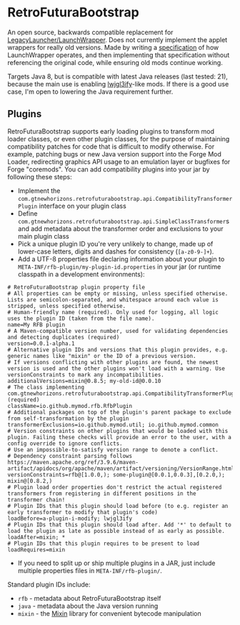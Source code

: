 # RetroFuturaBootstrap

An open source, backwards compatible replacement for [LegacyLauncher/LaunchWrapper](https://github.com/Mojang/LegacyLauncher). Does not currently implement the applet wrappers for really old versions.
Made by writing a [specification](./ll-spec.md) of how LaunchWrapper operates, and then implementing that specification without referencing the original code, while ensuring old mods continue working.

Targets Java 8, but is compatible with latest Java releases (last tested: 21), because the main use is enabling [lwjgl3ify](https://github.com/GTNewHorizons/lwjgl3ify)-like mods.
If there is a good use case, I'm open to lowering the Java requirement further.

## Plugins

RetroFuturaBootstrap supports early loading plugins to transform mod loader classes, or even other plugin classes, for the purpose of maintaining compatibility patches for code that is difficult to modify otherwise.
For example, patching bugs or new Java version support into the Forge Mod Loader, redirecting graphics API usage to an emulation layer or bugfixes for Forge "coremods".
You can add compatibility plugins into your jar by following these steps:
 - Implement the `com.gtnewhorizons.retrofuturabootstrap.api.CompatibilityTransformerPlugin` interface on your plugin class
 - Define `com.gtnewhorizons.retrofuturabootstrap.api.SimpleClassTransformer`s and add metadata about the transformer order and exclusions to your main plugin class
 - Pick a unique plugin ID you're very unlikely to change, made up of lower-case letters, digits and dashes for consistency (`[a-z0-9-]+`).
 - Add a UTF-8 properties file declaring information about your plugin to `META-INF/rfb-plugin/my-plugin-id.properties` in your jar (or runtime classpath in a development environments):
```properties
# RetroFuturaBootstrap plugin property file
# All properties can be empty or missing, unless specified otherwise. Lists are semicolon-separated, and whitespace around each value is stripped, unless specified otherwise.
# Human-friendly name (required). Only used for logging, all logic uses the plugin ID (taken from the file name).
name=My RFB plugin
# A Maven-compatible version number, used for validating dependencies and detecting duplicates (required)
version=0.0.1-alpha.1
# Alternative plugin IDs and versions that this plugin provides, e.g. generic names like "mixin" or the ID of a previous version.
# If versions conflicting with other plugins are found, the newest version is used and the other plugins won't load with a warning. Use versionConstraints to mark any incompatibilities.
additionalVersions=mixin@0.8.5; my-old-id@0.0.10
# The class implementing com.gtnewhorizons.retrofuturabootstrap.api.CompatibilityTransformerPlugin (required)
className=io.github.mymod.rfb.RfbPlugin
# Additional packages on top of the plugin's parent package to exclude from self-transformation by the plugin
transformerExclusions=io.github.mymod.util; io.github.mymod.common
# Version constraints on other plugins that would be loaded with this plugin. Failing these checks will provide an error to the user, with a config override to ignore conflicts.
# Use an impossible-to-satisfy version range to denote a conflict.
# Dependency constraint parsing follows https://maven.apache.org/ref/3.9.6/maven-artifact/apidocs/org/apache/maven/artifact/versioning/VersionRange.html#createFromVersionSpec(java.lang.String)
versionConstraints=rfb@[1.0.0,); some-plugin@[0.0.1,0.0.3],[0.2.0,); mixin@[0.8.2,)
# Plugin load order properties don't restrict the actual registered transformers from registering in different positions in the transformer chain!
# Plugin IDs that this plugin should load before (to e.g. register an early transformer to modify that plugin's code)
loadBefore=a-plugin-i-modify; lwjgl3ify
# Plugin IDs that this plugin should load after. Add '*' to default to load the plugin as late as possible instead of as early as possible.
loadAfter=mixin; *
# Plugin IDs that this plugin requires to be present to load
loadRequires=mixin
```
 - If you need to split up or ship multiple plugins in a JAR, just include multiple properties files in `META-INF/rfb-plugin/`.

Standard plugin IDs include:
 - `rfb` - metadata about RetroFuturaBootstrap itself
 - `java` - metadata about the Java version running
 - `mixin` - the [Mixin](https://github.com/fabricmc/Mixin/) library for convenient bytecode manipulation
